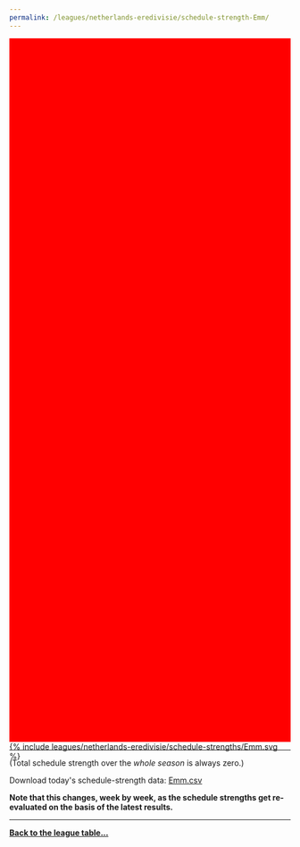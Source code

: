 ```yaml
---
permalink: /leagues/netherlands-eredivisie/schedule-strength-Emm/
---
```


<style>
.svg-wrap {
    background-color:red;
    height:0;
    padding-top:250%; /* 350px/550px */
    position: relative;
}

svg {
    background-color: white;
    height: 100%;
    display:block;
    width: 100%;
    position: absolute;
    top:0;
    left:0;
}
</style>


<div class="svg-wrap">
{% include leagues/netherlands-eredivisie/schedule-strengths/Emm.svg %}
</div>

-----

(Total schedule strength over the *whole season* is always zero.)


Download today's schedule-strength data: [Emm.csv](/assets/leagues/netherlands-eredivisie/2020/schedule-strengths/Emm.csv)

**Note that this changes, week by week, as the schedule strengths get re-evaluated on the
basis of the latest results.**

-----

[**Back to the league table...**](/leagues/netherlands-eredivisie)


